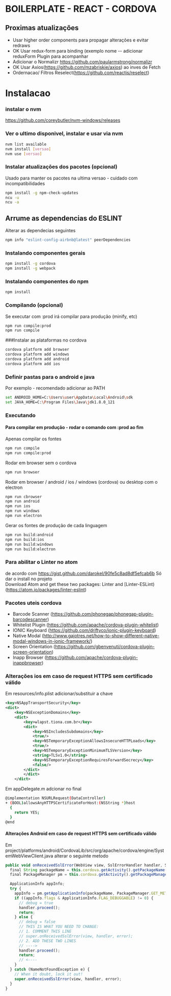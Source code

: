 # BOILERPLATE - REACT - CORDOVA


## Proximas atualizações
- Usar higher order components para propagar alterações e evitar redraws
- OK Usar redux-form para binding (exemplo nome -- adicionar reduxForm Plugin para acompanhar
- Adicionar o Normalizr https://github.com/paularmstrong/normalizr
- OK Usar Axios(https://github.com/mzabriskie/axios)  ao inves de Fetch
- Ordernacao/ Filtros Reselect(https://github.com/reactjs/reselect)


# Instalacao

### instalar o nvm
https://github.com/coreybutler/nvm-windows/releases

### Ver o ultimo disponivel, instalar e usar via nvm
```bash
nvm list available
nvm install [versao]
nvm use [versao]
```

### Instalar atualizações dos pacotes (opcional)
Usado para manter os pacotes na ultima versao - cuidado com incompatibilidades
```bash
npm install -g npm-check-updates
ncu -u
ncu -a
```

## Arrume as dependencias do ESLINT
Alterar as dependecias seguintes
```bash
npm info "eslint-config-airbnb@latest" peerDependencies
```



### Instalando componentes gerais
```bash
npm install -g cordova
npm install -g webpack
```


### Instalando componentes do npm
```bash
npm install
```

### Compilando (opcional)
Se executar com :prod irá compilar para produção (minify, etc)
```bash
npm run compile:prod
npm run compile
```

###Instalar as plataformas no cordova
```bash
cordova platform add browser
cordova platform add windows
cordova platform add android
cordova platform add ios
```

### Definir pastas para o android e java
Por exemplo - recomendado adicionar ao PATH
```bash
set ANDROID_HOME=C:\Users\user\AppData\Local\Android\sdk
set JAVA_HOME=C:\Program Files\Java\jdk1.8.0_121
```


### Executando
#### Para compilar em produção - rodar o comando com :prod ao fim

Apenas compilar os fontes
```bash
npm run compile
npm run compile:prod
```

Rodar em browser sem o cordova
```bash
npm run browser
```

Rodar em browser / android / ios / windows (cordova)  ou desktop com o electron
```bash
npm run cbrowser
npm run android
npm run ios
npm run windows
npm run electron
```


Gerar os fontes de produção de cada linguagem
```bash
npm run build:android
npm run build:ios
npm run build:windows
npm run build:electron
```

### Para abilitar o Linter no atom
de acordo com https://gist.github.com/darokel/90fe5c8ad8df5efcab6b
Só dar o install no projeto  
Download Atom and get these two packages: Linter and [Linter-ESLint)(https://atom.io/packages/linter-eslint)


### Pacotes uteis cordova

- Barcode Scanner (https://github.com/phonegap/phonegap-plugin-barcodescanner)
- Whitelist Plugin (https://github.com/apache/cordova-plugin-whitelist)
- IONIC Keyboard (https://github.com/driftyco/ionic-plugin-keyboard)
- Native Modal (http://www.gajotres.net/how-to-show-different-native-modal-windows-in-ionic-framework/)
- Screen Orientation (https://github.com/gbenvenuti/cordova-plugin-screen-orientation)
- Inapp Browser (https://github.com/apache/cordova-plugin-inappbrowser)


### Alterações ios em caso de request HTTPS sem certificado válido
Em resources/info.plist adicionar/substituir a chave
```xml
<key>NSAppTransportSecurity</key>
<dict>
    <key>NSExceptionDomains</key>
    <dict>
        <key>wlapst.tiona.com.br</key>
        <dict>
            <key>NSIncludesSubdomains</key>
            <true/>
            <key>NSTemporaryExceptionAllowsInsecureHTTPLoads</key>
            <true/>
            <key>NSTemporaryExceptionMinimumTLSVersion</key>
            <string>TLSv1.0</string>
            <key>NSTemporaryExceptionRequiresForwardSecrecy</key>
            <false/>
        </dict>
        </dict>
    </dict>
```
Em appDelegate.m adcionar no final
```bash
@implementation NSURLRequest(DataController)
+ (BOOL)allowsAnyHTTPSCertificateForHost:(NSString *)host
  {
    return YES;
  }
@end
```



#### Alterações Android em caso de request HTTPS sem certificado válido

Em project/platforms/android/CordovaLib/src/org/apache/cordova/engine/SystemWebViewClient.java
alterar o seguinte metodo
```javascript
public void onReceivedSslError(WebView view, SslErrorHandler handler, SslError error) {
  final String packageName = this.cordova.getActivity().getPackageName();
  final PackageManager pm = this.cordova.getActivity().getPackageManager();

  ApplicationInfo appInfo;
  try {
    appInfo = pm.getApplicationInfo(packageName, PackageManager.GET_META_DATA);
    if ((appInfo.flags & ApplicationInfo.FLAG_DEBUGGABLE) != 0) {
      // debug = true
      handler.proceed();
      return;
    } else {
      // debug = false
      // THIS IS WHAT YOU NEED TO CHANGE:
      // 1. COMMENT THIS LINE
      // super.onReceivedSslError(view, handler, error);
      // 2. ADD THESE TWO LINES
      // ---->
      handler.proceed();
      return;
      // <----
    }
  } catch (NameNotFoundException e) {
    // When it doubt, lock it out!
    super.onReceivedSslError(view, handler, error);
  }
}
```
